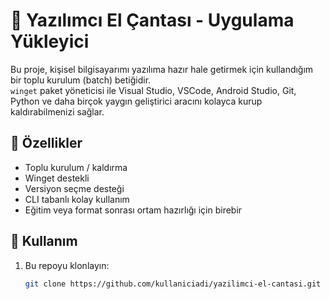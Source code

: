 # 🧰 Yazılımcı El Çantası - Uygulama Yükleyici

Bu proje, kişisel bilgisayarımı yazılıma hazır hale getirmek için kullandığım bir toplu kurulum (batch) betiğidir.  
`winget` paket yöneticisi ile Visual Studio, VSCode, Android Studio, Git, Python ve daha birçok yaygın geliştirici aracını kolayca kurup kaldırabilmenizi sağlar.

## 🚀 Özellikler

- Toplu kurulum / kaldırma
- Winget destekli
- Versiyon seçme desteği
- CLI tabanlı kolay kullanım
- Eğitim veya format sonrası ortam hazırlığı için birebir

## 🔧 Kullanım

1. Bu repoyu klonlayın:
   ```bash
   git clone https://github.com/kullaniciadi/yazilimci-el-cantasi.git
